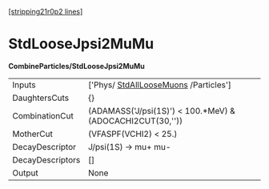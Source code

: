 [[stripping21r0p2 lines]](./stripping21r0p2-index)

# StdLooseJpsi2MuMu

**CombineParticles/StdLooseJpsi2MuMu**

|                  |                                                                               |
|------------------|-------------------------------------------------------------------------------|
| Inputs           | ['Phys/ [StdAllLooseMuons](./stripping21r0p2-stdallloosemuons) /Particles'] |
| DaughtersCuts    | {}                                                                            |
| CombinationCut   | (ADAMASS('J/psi(1S)') \< 100.\*MeV) & (ADOCACHI2CUT(30,''))                   |
| MotherCut        | (VFASPF(VCHI2) \< 25.)                                                        |
| DecayDescriptor  | J/psi(1S) -\> mu+ mu-                                                         |
| DecayDescriptors | []                                                                          |
| Output           | None                                                                          |
